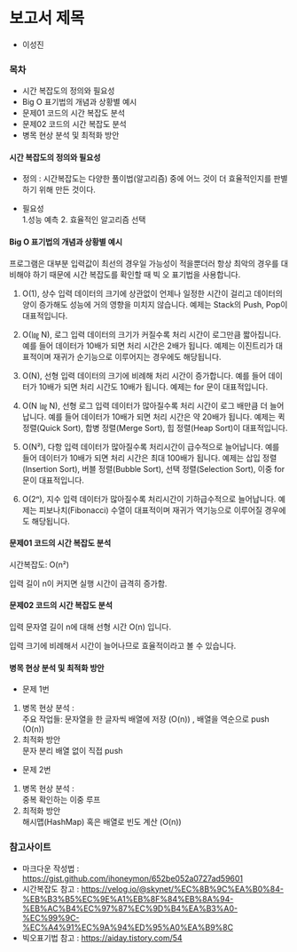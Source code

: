 # 보고서 제목
* 이성진

### 목차

* 시간 복잡도의 정의와 필요성
* Big O 표기법의 개념과 상황별 예시
* 문제01 코드의 시간 복잡도 분석
* 문제02 코드의 시간 복잡도 분석
* 병목 현상 분석 및 최적화 방안


#### 시간 복잡도의 정의와 필요성
* 정의 : 시간복잡도는 다양한 풀이법(알고리즘) 중에 어느 것이 더 효율적인지를 판별하기 위해 만든 것이다.

* 필요성 <br>
1.성능 예측 2. 효율적인 알고리즘 선택

#### Big O 표기법의 개념과 상황별 예시
프로그램은 대부분 입력값이 최선의 경우일 가능성이 적을뿐더러 항상 최악의 경우를 대비해야 하기 때문에 시간 복잡도를 확인할 때 빅 오 표기법을 사용합니다. <br>

1. O(1), 상수
입력 데이터의 크기에 상관없이 언제나 일정한 시간이 걸리고 데이터의 양이 증가해도 성능에 거의 영향을 미치지 않습니다. 예제는 Stack의 Push, Pop이 대표적입니다.

2. O(㏒ N), 로그
입력 데이터의 크기가 커질수록 처리 시간이 로그만큼 짧아집니다. 예를 들어 데이터가 10배가 되면 처리 시간은 2배가 됩니다. 예제는 이진트리가 대표적이며 재귀가 순기능으로 이루어지는 경우에도 해당됩니다.

3. O(N), 선형
입력 데이터의 크기에 비례해 처리 시간이 증가합니다. 예를 들어 데이터가 10배가 되면 처리 시간도 10배가 됩니다. 예제는 for 문이 대표적입니다.

4. O(N ㏒ N), 선형 로그
입력 데이터가 많아질수록 처리 시간이 로그 배만큼 더 늘어납니다. 예를 들어 데이터가 10배가 되면 처리 시간은 약 20배가 됩니다. 예제는 퀵 정렬(Quick Sort), 합병 정렬(Merge Sort), 힙 정렬(Heap Sort)이 대표적입니다.

5. O(N²), 다항
입력 데이터가 많아질수록 처리시간이 급수적으로 늘어납니다. 예를 들어 데이터가 10배가 되면 처리 시간은 최대 100배가 됩니다. 예제는 삽입 정렬(Insertion Sort), 버블 정렬(Bubble Sort), 선택 정렬(Selection Sort), 이중 for 문이 대표적입니다.

6. O(2ⁿ), 지수
입력 데이터가 많아질수록 처리시간이 기하급수적으로 늘어납니다. 예제는 피보나치(Fibonacci) 수열이 대표적이며 재귀가 역기능으로 이루어질 경우에도 해당됩니다.

#### 문제01 코드의 시간 복잡도 분석
시간복잡도: O(n²)

입력 길이 n이 커지면 실행 시간이 급격히 증가함.

#### 문제02 코드의 시간 복잡도 분석
입력 문자열 길이 n에 대해 선형 시간 O(n) 입니다.

입력 크기에 비례해서 시간이 늘어나므로 효율적이라고 볼 수 있습니다.

#### 병목 현상 분석 및 최적화 방안
* 문제 1번
1. 병목 현상 분석 : <br>
   주요 작업들: 문자열을 한 글자씩 배열에 저장 (O(n)) , 배열을 역순으로 push (O(n))
2. 최적화 방안 <br>
   문자 분리 배열 없이 직접 push
* 문제 2번 
1. 병목 현상 분석 : <br>
   중복 확인하는 이중 루프
2. 최적화 방안 <br>
   해시맵(HashMap) 혹은 배열로 빈도 계산 (O(n))

### 참고사이트
* 마크다운 작성법 : https://gist.github.com/ihoneymon/652be052a0727ad59601
* 시간복잡도 참고 : https://velog.io/@skynet/%EC%8B%9C%EA%B0%84-%EB%B3%B5%EC%9E%A1%EB%8F%84%EB%8A%94-%EB%AC%B4%EC%97%87%EC%9D%B4%EA%B3%A0-%EC%99%9C-%EC%A4%91%EC%9A%94%ED%95%A0%EA%B9%8C
* 빅오표기법 참고 : https://aiday.tistory.com/54